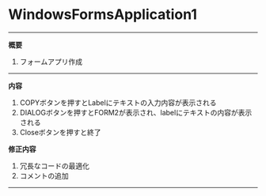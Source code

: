 # WindowsFormsApplication1

***

**概要**

1. フォームアプリ作成

 ---

**内容**
1. COPYボタンを押すとLabelにテキストの入力内容が表示される
2. DIALOGボタンを押すとFORM2が表示され、labelにテキストの内容が表示される
3. Closeボタンを押すと終了


**修正内容**
1. 冗長なコードの最適化
2. コメントの追加
  
  ***  
